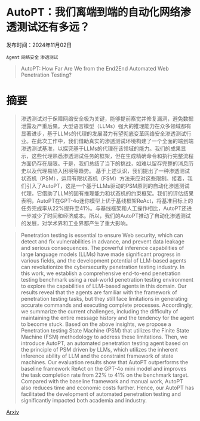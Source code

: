 # AutoPT：我们离端到端的自动化网络渗透测试还有多远？

发布时间：2024年11月02日

`Agent` `网络安全` `渗透测试`

> AutoPT: How Far Are We from the End2End Automated Web Penetration Testing?

# 摘要

> 渗透测试对于保障网络安全极为关键，能够提前察觉并修复漏洞，避免数据泄露及严重后果。大型语言模型（LLMs）强大的推理能力在众多领域都有显著进步，基于LLMs的代理的发展潜力有望彻底变革网络安全渗透测试行业。在此次工作中，我们借助真实的渗透测试环境构建了一个全面的端到端渗透测试基准，以探究基于LLMs的代理在该领域的能力。我们的成果显示，这些代理熟悉渗透测试任务的框架，但在生成精确命令和执行完整流程方面仍存在局限。于是，我们总结了当下的挑战，如难以留存完整的消息历史以及代理易陷入困境等趋势。
基于上述认识，我们提出了一种渗透测试状态机（PSM），运用有限状态机（FSM）方法来应对这些限制。接着，我们引入了AutoPT，这是一个基于LLMs驱动的PSM原则的自动化渗透测试代理，它借助了LLM的固有推理能力和状态机的约束框架。我们的评估结果表明，AutoPT在GPT-4o迷你模型上优于基线框架ReAct，将基准目标上的任务完成率从22%提升至41%。与基线框架和人工操作相比，AutoPT还进一步减少了时间和经济成本。所以，我们的AutoPT推动了自动化渗透测试的发展，对学术界和工业界都产生了重大影响。

> Penetration testing is essential to ensure Web security, which can detect and fix vulnerabilities in advance, and prevent data leakage and serious consequences. The powerful inference capabilities of large language models (LLMs) have made significant progress in various fields, and the development potential of LLM-based agents can revolutionize the cybersecurity penetration testing industry. In this work, we establish a comprehensive end-to-end penetration testing benchmark using a real-world penetration testing environment to explore the capabilities of LLM-based agents in this domain. Our results reveal that the agents are familiar with the framework of penetration testing tasks, but they still face limitations in generating accurate commands and executing complete processes. Accordingly, we summarize the current challenges, including the difficulty of maintaining the entire message history and the tendency for the agent to become stuck.
  Based on the above insights, we propose a Penetration testing State Machine (PSM) that utilizes the Finite State Machine (FSM) methodology to address these limitations. Then, we introduce AutoPT, an automated penetration testing agent based on the principle of PSM driven by LLMs, which utilizes the inherent inference ability of LLM and the constraint framework of state machines. Our evaluation results show that AutoPT outperforms the baseline framework ReAct on the GPT-4o mini model and improves the task completion rate from 22% to 41% on the benchmark target. Compared with the baseline framework and manual work, AutoPT also reduces time and economic costs further. Hence, our AutoPT has facilitated the development of automated penetration testing and significantly impacted both academia and industry.

[Arxiv](https://arxiv.org/abs/2411.01236)